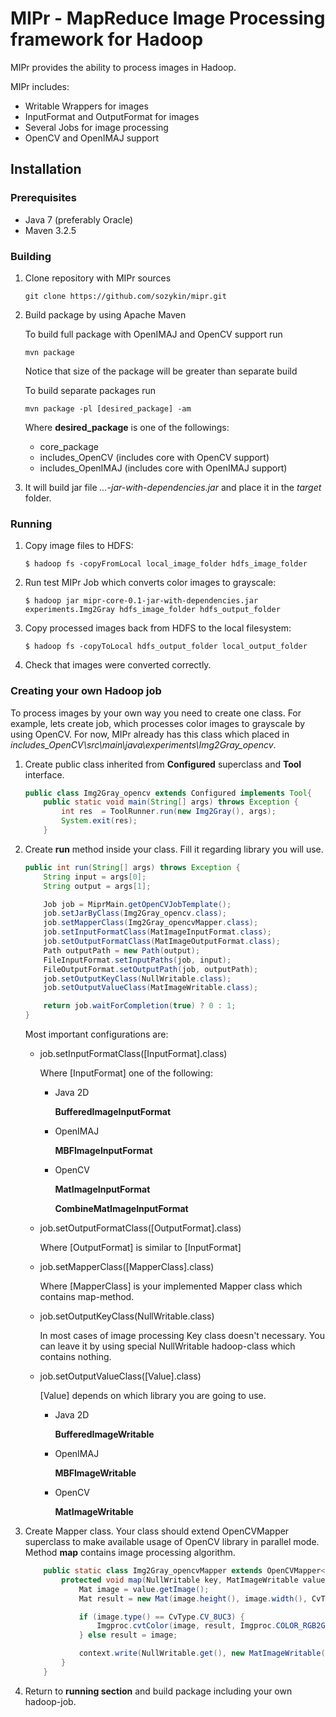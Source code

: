 # MIPr - MapReduce Image Processing framework for Hadoop

MIPr provides the ability to process images in Hadoop.

MIPr includes:

* Writable Wrappers for images
* InputFormat and OutputFormat for images
* Several Jobs for image processing
* OpenCV and OpenIMAJ support

## Installation

### Prerequisites

* Java 7 (preferably Oracle)
* Maven 3.2.5

### Building

1. Clone repository with MIPr sources

    `git clone https://github.com/sozykin/mipr.git`

2. Build package by using Apache Maven

    To build full package with OpenIMAJ and OpenCV support run

    `mvn package`

    Notice that size of the package will be greater than separate build

    To build separate packages run

    `mvn package -pl [desired_package] -am`

    Where **desired_package** is one of the followings:

    - core_package
    - includes_OpenCV (includes core with OpenCV support)
    - includes_OpenIMAJ (includes core with OpenIMAJ support)

3. It will build jar file *...-jar-with-dependencies.jar* and place it in the *target* folder.

### Running

1. Copy image files to HDFS:

    `$ hadoop fs -copyFromLocal local_image_folder hdfs_image_folder`

2. Run test MIPr Job which converts color images to grayscale:

    `$ hadoop jar mipr-core-0.1-jar-with-dependencies.jar experiments.Img2Gray hdfs_image_folder hdfs_output_folder`

3. Copy processed images back from HDFS to the local filesystem:

    `$ hadoop fs -copyToLocal hdfs_output_folder local_output_folder`

4. Check that images were converted correctly.

### Creating your own Hadoop job

To process images by your own way you need to create one class. For example, lets create job, which processes color images to grayscale by using OpenCV.
For now, MIPr already has this class which placed in *includes_OpenCV\src\main\java\experiments\Img2Gray_opencv*.

1. Create public class inherited from **Configured** superclass and **Tool** interface.

    ```java
    public class Img2Gray_opencv extends Configured implements Tool{
        public static void main(String[] args) throws Exception {
            int res  = ToolRunner.run(new Img2Gray(), args);
            System.exit(res);
        }
    ```

2. Create **run** method inside your class. Fill it regarding library you will use.

    ```java
    public int run(String[] args) throws Exception {
        String input = args[0];
        String output = args[1];

        Job job = MiprMain.getOpenCVJobTemplate();
        job.setJarByClass(Img2Gray_opencv.class);
        job.setMapperClass(Img2Gray_opencvMapper.class);
        job.setInputFormatClass(MatImageInputFormat.class);
        job.setOutputFormatClass(MatImageOutputFormat.class);
        Path outputPath = new Path(output);
        FileInputFormat.setInputPaths(job, input);
        FileOutputFormat.setOutputPath(job, outputPath);
        job.setOutputKeyClass(NullWritable.class);
        job.setOutputValueClass(MatImageWritable.class);

        return job.waitForCompletion(true) ? 0 : 1;
    }
    ```

    Most important configurations are:

    - job.setInputFormatClass([InputFormat].class)

      Where [InputFormat] one of the following:

      * Java 2D

        **BufferedImageInputFormat**
      * OpenIMAJ

        **MBFImageInputFormat**
      * OpenCV

        **MatImageInputFormat**

        **CombineMatImageInputFormat**
    - job.setOutputFormatClass([OutputFormat].class)

       Where [OutputFormat] is similar to [InputFormat]

    - job.setMapperClass([MapperClass].class)

        Where [MapperClass] is your implemented Mapper class which contains map-method.

    - job.setOutputKeyClass(NullWritable.class)

        In most cases of image processing Key class doesn't necessary. You can leave it by using special NullWritable hadoop-class which contains nothing.

    - job.setOutputValueClass([Value].class)

        [Value] depends on which library you are going to use.

      * Java 2D

        **BufferedImageWritable**
      * OpenIMAJ

        **MBFImageWritable**
      * OpenCV

        **MatImageWritable**

3. Create Mapper class. Your class should extend OpenCVMapper superclass to make available usage of OpenCV library in parallel mode. Method **map** contains image processing algorithm.

    ```java
        public static class Img2Gray_opencvMapper extends OpenCVMapper<NullWritable, MatImageWritable, NullWritable, MatImageWritable>{
            protected void map(NullWritable key, MatImageWritable value, Context context) throws IOException, InterruptedException {
                Mat image = value.getImage();
                Mat result = new Mat(image.height(), image.width(), CvType.CV_8UC3);

                if (image.type() == CvType.CV_8UC3) {
                    Imgproc.cvtColor(image, result, Imgproc.COLOR_RGB2GRAY);
                } else result = image;

                context.write(NullWritable.get(), new MatImageWritable(result, value.getFileName(), value.getFormat()));
            }
        }
    ```

4. Return to **running section** and build package including your own hadoop-job.